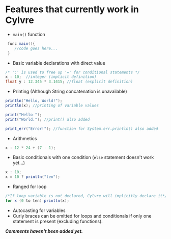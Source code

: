 # Features that currently work in Cylvre

- `main()` function
```java
 func main(){
    //code goes here...
 }
```

- Basic variable declarations with direct value
```java
/* ':' is used to free up '=' for conditional statements */
x : 10;  //integer (implicit definition) 
float y : 12.345 * 3.1415; //float (explicit definition) 
```

- Printing (Although String concatenation is unavailable)
```java
println("Hello, World!");
println(x); //printing of variable values

print("Hello ");
print("World."); //print() also added

print_err("Error!"); //function for System.err.println() also added
```

- Arithmetics
```java
x : 12 * 24 + (7 - 1);
```

- Basic conditionals with one condition (`else` statement doesn't work yet...)
```java
x : 10;
x = 10 ? println("ten");
```

- Ranged for loop
```java
/*If loop variable is not declared, Cylvre will implicitly declare it*/
for x (0 to ten) println(x);
```

- Autocasting for variables
- Curly braces can be omitted for loops and conditionals if only one statement is present (excluding functions).

**_Comments haven't been added yet._**
